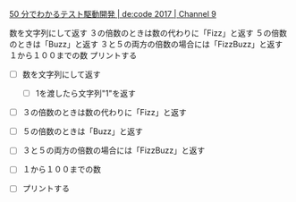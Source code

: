 



[50 分でわかるテスト駆動開発 | de:code 2017 | Channel 9](https://channel9.msdn.com/Events/de-code/2017/DO03)


数を文字列にして返す
３の倍数のときは数の代わりに「Fizz」と返す
５の倍数のときは「Buzz」と返す
３と５の両方の倍数の場合には「FizzBuzz」と返す
１から１００までの数
プリントする


- [ ] 数を文字列にして返す
  - [ ] 1を渡したら文字列"1"を返す
- [ ] ３の倍数のときは数の代わりに「Fizz」と返す
- [ ] ５の倍数のときは「Buzz」と返す
- [ ] ３と５の両方の倍数の場合には「FizzBuzz」と返す
- [ ] １から１００までの数
- [ ] プリントする

